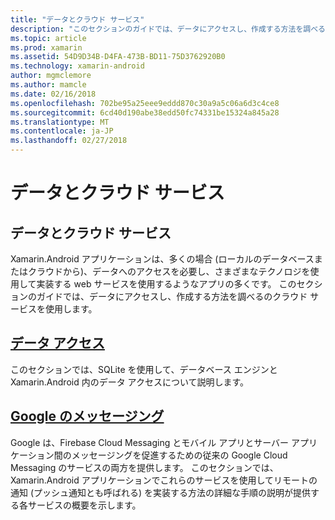 ```yaml
---
title: "データとクラウド サービス"
description: "このセクションのガイドでは、データにアクセスし、作成する方法を調べるのクラウド サービスを使用します。"
ms.topic: article
ms.prod: xamarin
ms.assetid: 54D9D34B-D4FA-473B-BD11-75D3762920B0
ms.technology: xamarin-android
author: mgmclemore
ms.author: mamcle
ms.date: 02/16/2018
ms.openlocfilehash: 702be95a25eee9eddd870c30a9a5c06a6d3c4ce8
ms.sourcegitcommit: 6cd40d190abe38edd50fc74331be15324a845a28
ms.translationtype: MT
ms.contentlocale: ja-JP
ms.lasthandoff: 02/27/2018
---
```

# <a name="data-and-cloud-services"></a>データとクラウド サービス

## <a name="data-and-cloud-services"></a>データとクラウド サービス

Xamarin.Android アプリケーションは、多くの場合 (ローカルのデータベースまたはクラウドから)、データへのアクセスを必要し、さまざまなテクノロジを使用して実装する web サービスを使用するようなアプリの多くです。 このセクションのガイドでは、データにアクセスし、作成する方法を調べるのクラウド サービスを使用します。

## <a name="data-accessandroiddata-clouddata-accessindexmd"></a>[データ アクセス](~/android/data-cloud/data-access/index.md)

このセクションでは、SQLite を使用して、データベース エンジンと Xamarin.Android 内のデータ アクセスについて説明します。
 
## <a name="google-messagingandroiddata-cloudgoogle-messagingindexmd"></a>[Google のメッセージング](~/android/data-cloud/google-messaging/index.md)

Google は、Firebase Cloud Messaging とモバイル アプリとサーバー アプリケーション間のメッセージングを促進するための従来の Google Cloud Messaging のサービスの両方を提供します。 このセクションでは、Xamarin.Android アプリケーションでこれらのサービスを使用してリモートの通知 (プッシュ通知とも呼ばれる) を実装する方法の詳細な手順の説明が提供する各サービスの概要を示します。


